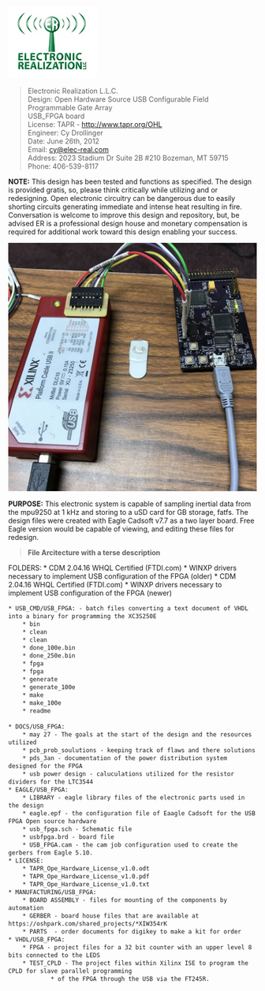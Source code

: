 ![ER_LOGO](/Docs/github.png)

> Electronic Realization L.L.C.								  
> Design: Open Hardware Source   USB Configurable Field Programmable Gate Array  	  
>						USB_FPGA board				   
> License: TAPR - http://www.tapr.org/OHL						   
> Engineer: Cy Drollinger								   
> Date: June 26th, 2012								           
> Email: cy@elec-real.com								   
> Address: 2023 Stadium Dr Suite 2B #210 Bozeman, MT 59715				   
> Phone: 406-539-8117									   

**NOTE:**
 This design has been tested and functions as specified. The design is provided gratis, so, please 
 think critically while utilizing and or redesigning. Open electronic circuitry can be dangerous due 
 to easily shorting circuits generating immediate and intense heat resulting in fire. Conversation is
 welcome to improve this design and repository, but, be advised ER is a professional design house and
 monetary compensation is required for additional work toward this design enabling your success.			   
	 
![Inertial Sensor](/IMG_0864.jpg)

**PURPOSE:**
This electronic system is capable of sampling inertial data from the mpu9250 at 1 kHz and storing to 
a uSD card for GB storage, fatfs. The design files were created with Eagle Cadsoft v7.7 as a 
two layer board. Free Eagle version would be capable of viewing, and editing these files for redesign. 
>**File Arcitecture with a terse description**

FOLDERS:
	* CDM 2.04.16 WHQL Certified (FTDI.com)
		* WINXP drivers necessary to implement USB configuration of the FPGA (older)
	* CDM 2.04.16 WHQL Certified (FTDI.com)
		* WINXP drivers necessary to implement USB configuration of the FPGA (newer)
	
	* USB_CMD/USB_FPGA: - batch files converting a text document of VHDL into a binary for programming the XC3S250E
		* bin
		* clean
		* clean
		* done_100e.bin
		* done_250e.bin
		* fpga
		* fpga
		* generate
		* generate_100e
		* make
		* make_100e
		* readme
		
	* DOCS/USB_FPGA:
		* may 27 - The goals at the start of the design and the resources utilized 
		* pcb_prob_soulutions - keeping track of flaws and there solutions
		* pds_3an - documentation of the power distribution system designed for the FPGA
		* usb power design - caluculations utilized for the resistor dividers for the LTC3544
	* EAGLE/USB_FPGA:
		* LIBRARY - eagle library files of the electronic parts used in the design
		* eagle.epf - the configuration file of Eaagle Cadsoft for the USB FPGA Open source hardware
		* usb_fpga.sch - Schematic file	
		* usbfpga.brd - board file
		* USB_FPGA.cam - the cam job configuration used to create the gerbers from Eagle 5.10.
	* LICENSE:
		* TAPR_Ope_Hardware_License_v1.0.odt
		* TAPR_Ope_Hardware_License_v1.0.pdf
		* TAPR_Ope_Hardware_License_v1.0.txt
	* MANUFACTURING/USB_FPGA:
		* BOARD ASSEMBLY - files for mounting of the components by automation
		* GERBER - board house files that are available at https://oshpark.com/shared_projects/*XIW354rK
		* PARTS  - order documents for digikey to make a kit for order
	* VHDL/USB_FPGA:
		* FPGA - project files for a 32 bit counter with an upper level 8 bits connected to the LEDS
		* TEST_CPLD - The project files within Xilinx ISE to program the CPLD for slave parallel programming
			    * of the FPGA through the USB via the FT245R.  
	
